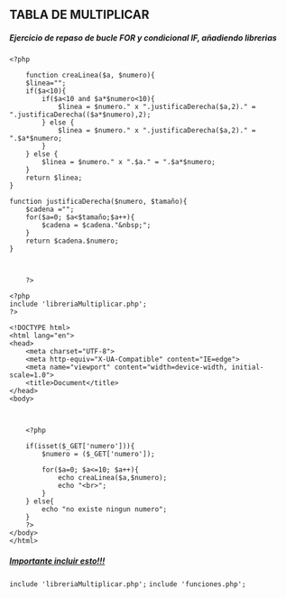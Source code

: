 ## **TABLA DE MULTIPLICAR**

##### Ejercicio de repaso de bucle FOR y condicional IF, añadiendo librerias

```php+HTML
<?php

    function creaLinea($a, $numero){
    $linea="";
    if($a<10){
        if($a<10 and $a*$numero<10){
            $linea = $numero." x ".justificaDerecha($a,2)." = 					".justificaDerecha(($a*$numero),2);
        } else {
            $linea = $numero." x ".justificaDerecha($a,2)." = ".$a*$numero;
        }
    } else {
        $linea = $numero." x ".$a." = ".$a*$numero;
    }
    return $linea;
}

function justificaDerecha($numero, $tamaño){
    $cadena ="";
    for($a=0; $a<$tamaño;$a++){
        $cadena = $cadena."&nbsp;";
    }
    return $cadena.$numero;
}
    


    ?>
```



```php+HTML
<?php
include 'libreriaMultiplicar.php';
?>

<!DOCTYPE html>
<html lang="en">
<head>
    <meta charset="UTF-8">
    <meta http-equiv="X-UA-Compatible" content="IE=edge">
    <meta name="viewport" content="width=device-width, initial-scale=1.0">
    <title>Document</title>
</head>
<body>


    
    <?php

    if(isset($_GET['numero'])){
        $numero = ($_GET['numero']);
        
        for($a=0; $a<=10; $a++){
            echo creaLinea($a,$numero);
            echo "<br>";
        }
    } else{
        echo "no existe ningun numero";
    }
    ?>
</body>
</html>
```

##### <u>Importante incluir esto!!!</u>

`include 'libreriaMultiplicar.php';`
`include 'funciones.php';`




